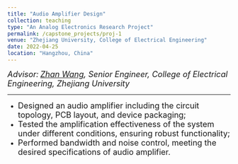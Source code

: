 ```yaml
---
title: "Audio Amplifier Design"
collection: teaching
type: "An Analog Electronics Research Project"
permalink: /capstone_projects/proj-1
venue: "Zhejiang University, College of Electrical Engineering"
date: 2022-04-25
location: "Hangzhou, China"
---
```



*<font size=4>Advisor:</font> [<font size=4>Zhan Wang</font>](https://person.zju.edu.cn/0096083#0)<font size=4>, Senior Engineer, College of Electrical Engineering, Zhejiang University</font>*  

- - -

- <font size=4>Designed an audio amplifier including the circuit topology, PCB layout, and device packaging;</font>
- <font size=4>Tested the amplification effectiveness of the system under different conditions, ensuring robust functionality;</font>
- <font size=4>Performed bandwidth and noise control, meeting the desired specifications of audio amplifier.</font>



